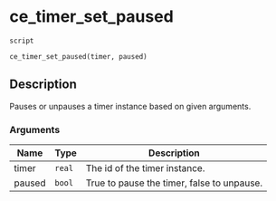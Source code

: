 # ce_timer_set_paused
`script`
```gml
ce_timer_set_paused(timer, paused)
```

## Description
Pauses or unpauses a timer instance based on given arguments.

### Arguments
| Name | Type | Description |
| ---- | ---- | ----------- |
| timer | `real` | The id of the timer instance. |
| paused | `bool` | True to pause the timer, false to unpause. |